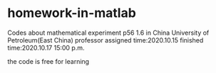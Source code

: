 # homework-in-matlab
Codes about mathematical experiment p56 1.6 in China University of Petroleum(East China) 
professor assigned time:2020.10.15
finished time:2020.10.17 15:00 p.m.

the code is free for learning
